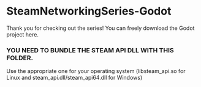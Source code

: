 # SteamNetworkingSeries-Godot

Thank you for checking out the series!
You can freely download the Godot project here.

### YOU NEED TO BUNDLE THE STEAM API DLL WITH THIS FOLDER.
Use the appropriate one for your operating system (libsteam_api.so for Linux and steam_api.dll/steam_api64.dll for Windows)
